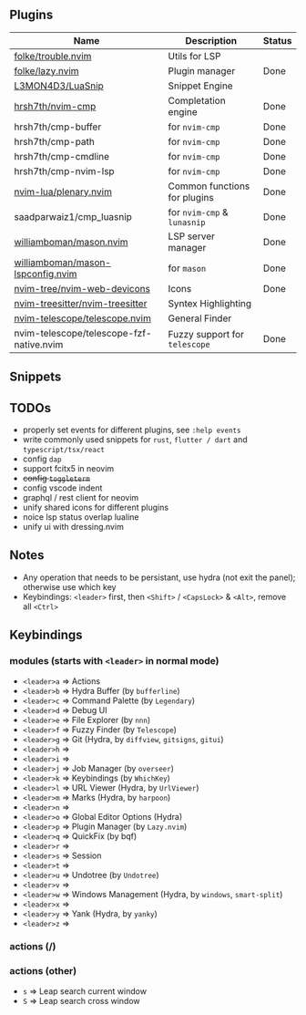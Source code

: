 ## Plugins

| Name                                                              | Description                   | Status |
| ----------------------------------------------------------------- | ----------------------------- | ------ |
| [folke/trouble.nvim](https://github.com/folke/trouble.nvim)       | Utils for LSP                 |        |
| [folke/lazy.nvim]()                                               | Plugin manager                | Done   |
| [L3MON4D3/LuaSnip](https://github.com/L3MON4D3/LuaSnip)           | Snippet Engine                |        |
| [hrsh7th/nvim-cmp](https://github.com/hrsh7th/nvim-cmp)           | Completation engine           | Done   |
| hrsh7th/cmp-buffer                                                | for `nvim-cmp`                | Done   |
| hrsh7th/cmp-path                                                  | for `nvim-cmp`                | Done   |
| hrsh7th/cmp-cmdline                                               | for `nvim-cmp`                | Done   |
| hrsh7th/cmp-nvim-lsp                                              | for `nvim-cmp`                | Done   |
| [nvim-lua/plenary.nvim](https://github.com/nvim-lua/plenary.nvim) | Common functions for plugins  | Done   |
| saadparwaiz1/cmp_luasnip                                          | for `nvim-cmp` & `lunasnip`   | Done   |
| [williamboman/mason.nvim]()                                       | LSP server manager            | Done   |
| [williamboman/mason-lspconfig.nvim]()                             | for `mason`                   | Done   |
| [nvim-tree/nvim-web-devicons]()                                   | Icons                         | Done   |
| [nvim-treesitter/nvim-treesitter]()                               | Syntex Highlighting           |        |
| [nvim-telescope/telescope.nvim]()                                 | General Finder                |        |
| nvim-telescope/telescope-fzf-native.nvim                          | Fuzzy support for `telescope` | Done   |

## Snippets

## TODOs

- properly set events for different plugins, see `:help events`
- write commonly used snippets for `rust`, `flutter / dart` and `typescript/tsx/react`
- config `dap`
- support fcitx5 in neovim
- ~~config `toggleterm`~~
- config vscode indent
- graphql / rest client for neovim
- unify shared icons for different plugins
- noice lsp status overlap lualine
- unify ui with dressing.nvim

## Notes

- Any operation that needs to be persistant, use hydra (not exit the panel); otherwise use which key
- Keybindings: `<leader>` first, then `<Shift>` / `<CapsLock>` & `<Alt>`, remove all `<Ctrl>`

## Keybindings

### modules (starts with `<leader>` in normal mode)

- `<leader>a` => Actions
- `<leader>b` => Hydra Buffer (by `bufferline`)
- `<leader>c` => Command Palette (by `Legendary`)
- `<leader>d` => Debug UI
- `<leader>e` => File Explorer (by `nnn`)
- `<leader>f` => Fuzzy Finder (by `Telescope`)
- `<leader>g` => Git (Hydra, by `diffview`, `gitsigns`, `gitui`)
- `<leader>h` => 
- `<leader>i` =>
- `<leader>j` => Job Manager (by `overseer`)
- `<leader>k` => Keybindings (by `WhichKey`)
- `<leader>l` => URL Viewer (Hydra, by `UrlViewer`) 
- `<leader>m` => Marks (Hydra, by `harpoon`)
- `<leader>n` => 
- `<leader>o` => Global Editor Options (Hydra)
- `<leader>p` => Plugin Manager (by `Lazy.nvim`) 
- `<leader>q` => QuickFix (by bqf)
- `<leader>r` =>
- `<leader>s` => Session
- `<leader>t` =>
- `<leader>u` => Undotree (by `Undotree`)
- `<leader>v` => 
- `<leader>w` => Windows Management (Hydra, by `windows`, `smart-split`)
- `<leader>x` => 
- `<leader>y` => Yank (Hydra, by `yanky`)
- `<leader>z` =>

### actions (<alt>/<Shift>)

### actions (other)

- `s` => Leap search current window
- `S` => Leap search cross window

